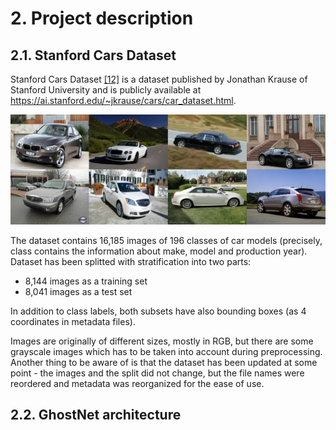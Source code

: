 # 2. Project description

## 2.1. Stanford Cars Dataset <a name="stanford-cars-dataset"></a>

Stanford Cars Dataset [[12]](5_references.md#KrauseStarkDengFei-Fei_3DRR2013) is a dataset published by Jonathan Krause of Stanford University and is publicly available at https://ai.stanford.edu/~jkrause/cars/car_dataset.html.  

![Example images from Stanford Cars Dataset](img/21_1_stanford_cars_examples.png "Example images from Stanford Cars Dataset")  

The dataset contains 16,185 images of 196 classes of car models (precisely, class contains the information about make, model and production year). Dataset has been splitted with stratification into two parts:  

- 8,144 images as a training set  
- 8,041 images as a test set  

In addition to class labels, both subsets have also bounding boxes (as 4 coordinates in metadata files).

Images are originally of different sizes, mostly in RGB, but there are some grayscale images which has to be taken into account during preprocessing. Another thing to be aware of is that the dataset has been updated at some point - the images and the split did not change, but the file names were reordered and metadata was reorganized for the ease of use.

## 2.2. GhostNet architecture <a name="ghostnet-architecture"></a>
